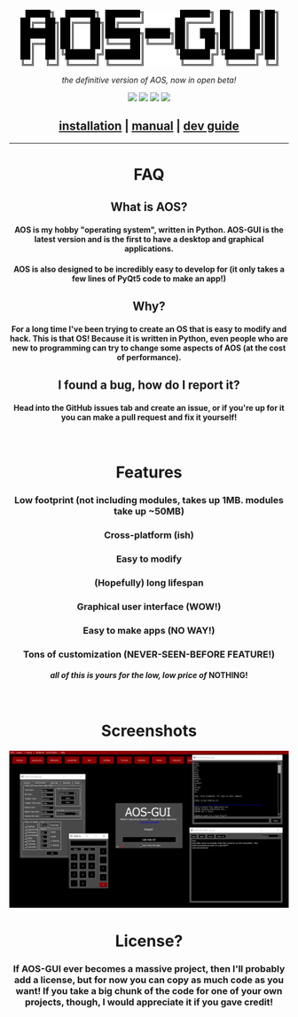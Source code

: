 
<p align="center">
    <img src="MDs/resources/images/aosgui-black.png">
</p>
<p align="center">
    <i>the definitive version of AOS, now in open beta!</i>
</p>
<p align="center">
    <img src="https://img.shields.io/github/v/release/nanobot567/AOS-GUI">
    <img src="https://img.shields.io/github/stars/nanobot567/AOS-GUI?color=darkred&label=stars&logo=github&style=flat">
    <img src="https://img.shields.io/github/downloads/nanobot567/AOS-GUI/total?color=darkred">
    <img src="https://img.shields.io/badge/platform-windows%20|%20macos%20(ish)%20|%20linux-darkred">
</p>

<h2 align="center"><a href="https://github.com/nanobot567/AOS-GUI/blob/main/MDs/install.md">installation</a> | <a href="https://github.com/nanobot567/AOS-GUI/blob/main/MDs/manual.md">manual</a> | <a href="https://github.com/nanobot567/AOS-GUI/blob/main/MDs/dev.md">dev guide</a></h2>

<hr>

<h1 align="center">FAQ</h1>

<h2 align="center"> What is AOS? </h2>
<h4 align="center">AOS is my hobby "operating system", written in Python. AOS-GUI is the latest version and is the first to have a desktop and graphical applications.</h4>
<h4 align="center">AOS is also designed to be incredibly easy to develop for (it only takes a few lines of PyQt5 code to make an app!)</h4>
<h2 align="center"> Why? </h2>
<h4 align="center">For a long time I've been trying to create an OS that is easy to modify and hack. This is that OS! Because it is written in Python, even people who are new to programming can try to change some aspects of AOS (at the cost of performance).
<h2 align="center">I found a bug, how do I report it?</h2>
<h4 align="center">Head into the GitHub issues tab and create an issue, or if you're up for it you can make a pull request and fix it yourself!</h4>
<br>
<h1 align="center">Features</h1>
<h3 align="center">Low footprint (not including modules, takes up 1MB. modules take up ~50MB)</h3>
<h3 align="center">Cross-platform (ish)</h3>
<h3 align="center">Easy to modify</h3>
<h3 align="center">(Hopefully) long lifespan</h3>
<h3 align="center">Graphical user interface (WOW!)</h3> <!-- align all dis -->
<h3 align="center">Easy to make apps (NO WAY!)</h3>
<h3 align="center">Tons of customization (NEVER-SEEN-BEFORE FEATURE!)</h3>
<p>
<h4 align="center"><i>all of this is yours for the low, low price of </i>NOTHING!</h4>
<br>
<h1 align="center">Screenshots</h1>
<img src="MDs/resources/images/usage.png">

<br>
<h1 align="center">License?</h1>
<h3 align="center">If AOS-GUI ever becomes a massive project, then I'll probably add a license, but for now you can copy as much code as you want! If you take a big chunk of the code for one of your own projects, though, I would appreciate it if you gave credit!